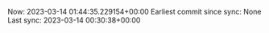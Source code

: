 Now: 2023-03-14 01:44:35.229154+00:00 Earliest commit since sync: None Last sync: 2023-03-14 00:30:38+00:00
